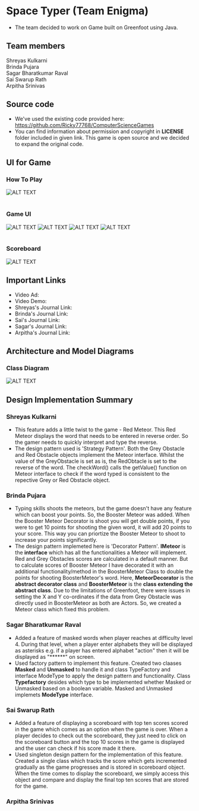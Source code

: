# Space Typer (Team Enigma)

- The team decided to work on Game built on Greenfoot using Java.

## Team members
Shreyas Kulkarni<br>
Brinda Pujara<br>
Sagar Bharatkumar Raval<br>
Sai Swarup Rath<br>
Arpitha Srinivas

## Source code
- We've used the existing code provided here: https://github.com/Ricky77768/ComputerScienceGames
- You can find information about permission and copyright in **LICENSE** folder included in given link. This game is open source and we decided to expand the original code.

## UI for Game<br>
### How To Play
![ALT TEXT](https://github.com/nguyensjsu/fa21-202-team-enigma/blob/brinda/latest-backup-11282021/Screenshots/Team%20Enigma%20-%20%20Instructions.png)
<br><br>
### Game UI
![ALT TEXT](https://github.com/nguyensjsu/fa21-202-team-enigma/blob/brinda/latest-backup-11282021/Screenshots/Team%20Enigma%20-%20Start%20Screen.png)
![ALT TEXT](https://github.com/nguyensjsu/fa21-202-team-enigma/blob/brinda/latest-backup-11282021/Screenshots/Team%20Enigma%20-%20Game%20Screen.png)
![ALT TEXT](https://github.com/nguyensjsu/fa21-202-team-enigma/blob/brinda/latest-backup-11282021/Screenshots/Team%20Enigma%20-%20Masked%20Words.png)
![ALT TEXT](https://github.com/nguyensjsu/fa21-202-team-enigma/blob/brinda/latest-backup-11282021/Screenshots/Team%20Enigma%20-%20Game%20Over.png)
<br><br>
### Scoreboard
![ALT TEXT](https://github.com/nguyensjsu/fa21-202-team-enigma/blob/brinda/latest-backup-11282021/Screenshots/Team%20Enigma%20-%20Scoreboard.png)

## Important Links
- Video Ad:
- Video Demo:
- Shreyas's Journal Link:
- Brinda's Journal Link:
- Sai's Journal Link:
- Sagar's Journal Link:
- Arpitha's Journal Link:

## Architecture and Model Diagrams
### Class Diagram
![ALT TEXT](https://github.com/nguyensjsu/fa21-202-team-enigma/blob/brinda/latest-backup-11282021/Architecture%20and%20Models/Team%20Enigma%20Class%20Diagram.png)
## Design Implementation Summary
### Shreyas Kulkarni
- This feature adds a little twist to the game - Red Meteor. This Red Meteor displays the word that needs to be entered in reverse order. So the gamer needs to quickly interpret and type the reverse.
- The design pattern used is 'Strategy Pattern'. Both the Grey Obstacle and Red Obstacle objects implement the Meteor interface. Whilst the value of the GreyObstacle is set as is, the RedObtacle is set to the reverse of the word. The checkWord() calls the getValue() function on Meteor interface to check if the word typed is consistent to the repective Grey or Red Obstacle object.
### Brinda Pujara
- Typing skills shoots the meteors, but the game doesn't have any feature which can boost your points. So, the Booster Meteor was added. When the Booster Meteor Decorator is shoot you will get double points, if you were to get 10 points for shooting the given word, it will add 20 points to your score. This way you can priortize the Booster Meteor to shoot to increase your points significantly.
- The design pattern implemeted here is 'Decorator Pattern'. **IMeteor** is the **interface** which has all the functionalities a Meteor will implement. Red and Grey Obstacles scores are calculated in a default manner. But to calculate scores of Booster Meteor I have decorated it with an additional functionality/method in the BoosterMeteor Class to double the points for shooting BoosterMeteor's word. Here, **MeteorDecorator** is the **abstract decorator class** and **BoosterMeteor** is the **class extending the abstract class**. Due to the limitations of Greenfoot, there were issues in setting the X and Y co-ordinates if the data from Grey Obstacle was directly used in BoosterMeteor as both are Actors. So, we created a Meteor class which fixed this problem.
### Sagar Bharatkumar Raval
- Added a feature of masked words when player reaches at difficulty level 4. During that level, when a player enter alphabets they will be displayed as asterisks e.g. if a player has entered alphabet "action" then it will be displayed as "******" on screen. 
- Used factory pattern to implement this feature. Created two claases **Masked** and **Unmasked** to handle it and class TypeFactory and interface ModeType to apply the design pattern and functionality. Class **Typefactory** desides which type to be implemented whether Masked or Unmasked based on a boolean variable. Masked and Unmasked implemets **ModeType** interface.
### Sai Swarup Rath
- Added a feature of displaying a scoreboard with top ten scores scored in the game which comes as an option when the game is over. When a player decides to check out the scoreboard, they just need to click on the scoreboard button and the top 10 scores in the game is displayed and the user can check if his score made it there.
- Used singleton design pattern for the implementation of this feature. Created a single class which tracks the score which gets incremented gradually as the game progresses and is stored in scoreboard object. When the time comes to display the scoreboard, we simply access this object and compare and display the final top ten scores that are stored for the game.
### Arpitha Srinivas

